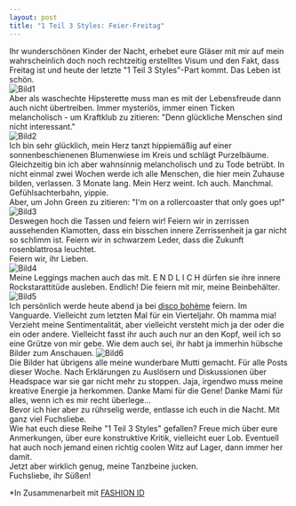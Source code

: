 ```yaml
---
layout: post
title: "1 Teil 3 Styles: Feier-Freitag"
---
```


Ihr wunderschönen Kinder der Nacht, erhebet eure Gläser mit mir auf mein wahrscheinlich doch noch rechtzeitig erstelltes Visum und den Fakt, dass Freitag ist und heute der letzte "1 Teil 3 Styles"-Part kommt. Das Leben ist schön.   
![Bild1](https://farm6.staticflickr.com/5513/14252883185_c9ee8c4dde_c.jpg)  
Aber als waschechte Hipsterette muss man es mit der Lebensfreude dann auch nicht übertreiben. Immer mysteriös, immer einen Ticken melancholisch - um Kraftklub zu zitieren: "Denn glückliche Menschen sind nicht interessant."  
![Bild2](https://farm6.staticflickr.com/5493/14252520534_4a6d4fc844_c.jpg)  
Ich bin sehr glücklich, mein Herz tanzt hippiemäßig auf einer sonnenbeschienenen Blumenwiese im Kreis und schlägt Purzelbäume. Gleichzeitig bin ich aber wahnsinnig melancholisch und zu Tode betrübt. In nicht einmal zwei Wochen werde ich alle Menschen, die hier mein Zuhause bilden, verlassen. 3 Monate lang. Mein Herz weint. Ich auch. Manchmal.  
Gefühlsachterbahn, yippie.  
Aber, um John Green zu zitieren: "I'm on a rollercoaster that only goes up!"  
![Bild3](https://farm3.staticflickr.com/2904/14249635781_db142216ba_c.jpg)  
Deswegen hoch die Tassen und feiern wir! Feiern wir in zerrissen aussehenden Klamotten, dass ein bisschen innere Zerrissenheit ja gar nicht so schlimm ist. Feiern wir in schwarzem Leder, dass die Zukunft rosenblattrosa leuchtet.  
Feiern wir, ihr Lieben.  
![Bild4](https://farm6.staticflickr.com/5516/14252943045_02bd81a0c1_c.jpg)  
Meine Leggings machen auch das mit. E N D L I C H dürfen sie ihre innere Rockstarattitüde ausleben. Endlich! Die feiern mit mir, meine Beinbehälter.
![Bild5](https://farm6.staticflickr.com/5531/14066367067_ddf227ac4b_c.jpg)  
Ich persönlich werde heute abend ja bei [disco bohème](https://www.facebook.com/events/444327879033665/) feiern. Im Vanguarde. Vielleicht zum letzten Mal für ein Vierteljahr. Oh mamma mia! Verzieht meine Sentimentalität, aber vielleicht versteht mich ja der oder die ein oder andere. Vielleicht fasst ihr auch auch nur an den Kopf, weil ich so eine Grütze von mir gebe. Wie dem auch sei, ihr habt ja immerhin hübsche Bilder zum Anschauen.
![Bild6](https://farm3.staticflickr.com/2938/14066232699_0ab695dfcc_c.jpg)    
Die Bilder hat übrigens alle meine wunderbare Mutti gemacht. Für alle Posts dieser Woche. Nach Erklärungen zu Auslösern und Diskussionen über Headspace war sie gar nicht mehr zu stoppen. Jaja, irgendwo muss meine kreative Energie ja herkommen. Danke Mami für die Gene! Danke Mami für alles, wenn ich es mir recht überlege...  
Bevor ich hier aber zu rührselig werde, entlasse ich euch in die Nacht. Mit ganz viel Fuchsliebe.  
Wie hat euch diese Reihe "1 Teil 3 Styles" gefallen? Freue mich über eure Anmerkungen, über eure konstruktive Kritik, vielleicht euer Lob. Eventuell hat auch noch jemand einen richtig coolen Witz auf Lager, dann immer her damit.  
Jetzt aber wirklich genug, meine Tanzbeine jucken.  
Fuchsliebe, ihr Süßen!



*In Zusammenarbeit mit [FASHION ID](http://www.fashionid.de/)